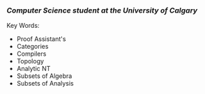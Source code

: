 ### ***Computer Science student at the University of Calgary*** 

Key Words:
* Proof Assistant's
* Categories
* Compilers
* Topology
* Analytic NT
* Subsets of Algebra
* Subsets of Analysis
